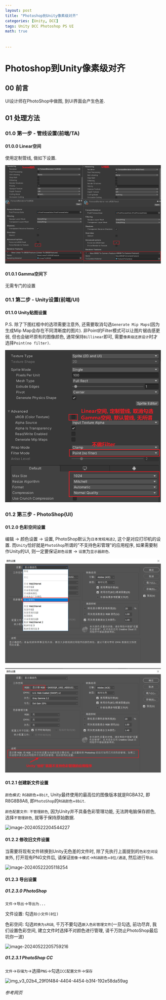 ```yaml
---
layout: post
title: "Photoshop到Unity像素级对齐"
categories: [Unity, DCC]
tags: Unity DCC Photoshop PS UI
math: true


---
```


# Photoshop到Unity像素级对齐

## 00 前言

UI设计师在PhotoShop中做图, 到UI界面会产生色差.

## 01 处理方法

### 01.0 第一步 - 管线设置(前端/TA)

#### 01.0.0 Linear空间

使用定制管线, 做如下设置.

![image-20240522201403776](/assets/image/image-20240522201403776.png)

#### 01.0.1 Gamma空间下

无需专门的设置

### 01.1 第二步 - Unity设置(前端/UI)

#### 01.1.0 Unity贴图设置

P.S. 除了下图红框中的选项需要注意外, 还需要取消勾选```Generate Mip Maps```(因为生成Mip Map会存在不同清晰度的图片). 非Point的Filter模式可以让图片锯齿感更弱, 但也会破坏原有的图像颜色, 通常保持```Billinear```即可, 需要```像素级还原设计```时才选择```Point(no filter)```.

![image-20240522202357294](/assets/image/image-20240522202357294.png)

### 01.2 第三步 - PhotoShop(UI)

#### 01.2.0 色彩空间设置

编辑 -> 颜色设置 -> 设置, PhotoShop默认为```日本常规用途2```, 这个是对应打印机的设置. 而```Unity```恰好就是```PhotoShop```所谓的"不支持色彩管理"的应用程序, 如果需要制作Unity的UI, 则一定要保证```颜色设置``` -> ```设置```为```显示器颜色```.

![image-20240522203050827](/assets/image/image-20240522203050827.png)

![image-20240522203213336](/assets/image/image-20240522203213336.png)

#### 01.2.1 创建新文件设置

```颜色模式```: ```RGB颜色```+```8bit```, Unity最终使用的最高位的图像版本就是RGBA32, 即R8G8B8A8, 即```PhotoShop```的```RGB颜色```+```8bit```.

```颜色配置文件```: ```不管理颜色```, 因为Unity并不具备色彩管理功能, 无法跨电脑保存颜色, 选择```不管理颜色```, 就等于保持原始数据.

![image-20240522204544227](/assets/image/image-20240522204544227.png)

#### 01.2.2 修改旧文件设置

当需要将现有文件转换到Unity无色差的文件时, 除了先执行上面提到的```色彩空间设置```外, 打开现有PNG文件后, 请保证```图像```->```模式```->```RGB颜色```+```8位/通道```, 然后进行```导出```.

![image-20240522205118254](/assets/image/image-20240522205118254.png)

#### 01.2.3 导出设置

##### 01.2.3.0 PhotoShop

```文件```->```导出```->```导出为...```

文件设置: 勾选```较小文件(8位)```

色彩空间: 勾选```转换为sRGB```, 千万不要勾选```嵌入色彩管理文件```(一旦勾选, 前功尽弃, 我们设置色彩空间, 建立文件时选择不对颜色进行管理, 请千万防止PhotoShop最后坑你一波)

![image-20240522205759216](/assets/image/image-20240522205759216.png)

##### 01.2.3.1 PhotoShop CC

```文件```->```存储为```->选择```PNG```->勾选```ICC配置文件```->```保存```

![img_v3_02b4_29f0f484-4404-4454-b3f4-192e58da59ag](/assets/image/img_v3_02b4_29f0f484-4404-4454-b3f4-192e58da59ag.jpg)

###### 参考网页
